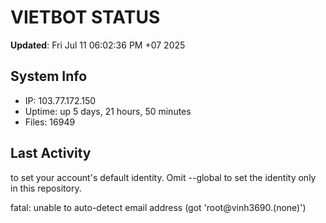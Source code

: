 # VIETBOT STATUS
**Updated**: Fri Jul 11 06:02:36 PM +07 2025

## System Info
- IP: 103.77.172.150
- Uptime: up 5 days, 21 hours, 50 minutes
- Files: 16949

## Last Activity

to set your account's default identity.
Omit --global to set the identity only in this repository.

fatal: unable to auto-detect email address (got 'root@vinh3690.(none)')
